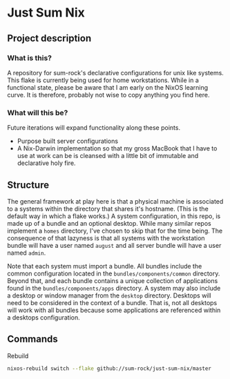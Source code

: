 # Just Sum Nix

## Project description

### What is this?

A repository for sum-rock's declarative configurations for unix like systems.
This flake is currently being used for home workstations. While in a functional
state, please be aware that I am early on the NixOS learning curve. It is
therefore, probably not wise to copy anything you find here. 

### What will this be?

Future iterations will expand functionality along these points. 

 - Purpose built server configurations 
 - A Nix-Darwin implementation so that my gross MacBook that I have to use at
   work can be is cleansed with a little bit of immutable and declarative holy
   fire.

## Structure

The general framework at play here is that a physical machine is associated to a
systems within the directory that shares it's hostname. (This is the default way
in which a flake works.) A system configuration, in this repo, is made up of a
bundle and an optional desktop. While many similar repos implement a `homes`
directory, I've chosen to skip that for the time being. The consequence of that
lazyness is that all systems with the workstation bundle will have a user named
`august` and all server bundle will have a user named `admin`.

Note that each system must import a bundle. All bundles include the common 
configuration located in the `bundles/components/common` directory. Beyond that,
and each bundle contains a unique collection of applications found in the 
`bundles/components/apps` directory. A system may also include a desktop or
window manager from the `desktop` directory. Desktops will need to be considered
in the context of a bundle. That is, not all desktops will work with all bundles
because some applications are referenced within a desktops configuration.

## Commands

Rebuild

```zsh
nixos-rebuild switch --flake github://sum-rock/just-sum-nix/master
```

